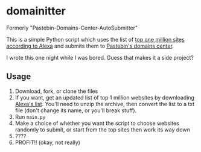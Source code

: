 # domainitter

Formerly "Pastebin-Domains-Center-AutoSubmitter"

This is a simple Python script which uses the list of [top one million sites according to Alexa](http://www.alexa.com/topsites) and submits them to [Pastebin's domains center](http://pastebin.com/domains).

I wrote this one night while I was bored. Guess that makes it a side project?

## Usage

1. Download, fork, or clone the files
2. If you want, get an updated list of top 1 million websites by downloading [Alexa's list](http://s3.amazonaws.com/alexa-static/top-1m.csv.zip). You'll need to unzip the archive, then convert the list to a txt file (don't change its name, or you'll break stuff).
3. Run `main.py`  
4. Make a choice of whether you want the script to choose websites randomly to submit, or start from the top sites then work its way down
5. ????
6. PROFIT!! (okay, not really)

